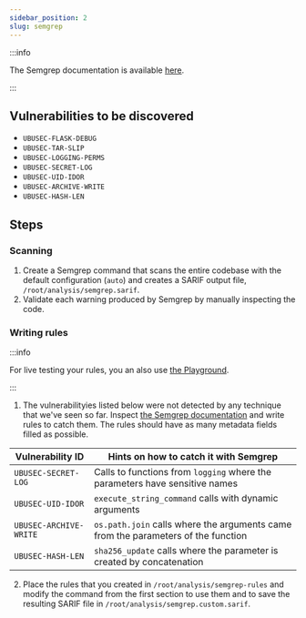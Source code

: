 ```yaml
---
sidebar_position: 2
slug: semgrep
---
```


:::info

The Semgrep documentation is available [here](https://semgrep.dev/docs).

:::

## Vulnerabilities to be discovered

- `UBUSEC-FLASK-DEBUG`
- `UBUSEC-TAR-SLIP`
- `UBUSEC-LOGGING-PERMS`
- `UBUSEC-SECRET-LOG`
- `UBUSEC-UID-IDOR`
- `UBUSEC-ARCHIVE-WRITE`
- `UBUSEC-HASH-LEN`

## Steps

### Scanning

1. Create a Semgrep command that scans the entire codebase with the default configuration (`auto`) and creates a SARIF output file, `/root/analysis/semgrep.sarif`.
2. Validate each warning produced by Semgrep by manually inspecting the code.

### Writing rules

:::info

For live testing your rules, you an also use [the Playground](https://semgrep.dev/playground/new).

:::

1. The vulnerabilityies listed below were not detected by any technique that we've seen so far. Inspect [the Semgrep documentation](/ubuntu-portrait/vulnerabilities) and write rules to catch them. The rules should have as many metadata fields filled as possible.

| Vulnerability ID       | Hints on how to catch it with Semgrep                                             |
| ---------------------- | --------------------------------------------------------------------------------- |
| `UBUSEC-SECRET-LOG`    | Calls to functions from `logging` where the parameters have sensitive names       |
| `UBUSEC-UID-IDOR`      | `execute_string_command` calls with dynamic arguments                             |
| `UBUSEC-ARCHIVE-WRITE` | `os.path.join` calls where the arguments came from the parameters of the function |
| `UBUSEC-HASH-LEN`      | `sha256_update` calls where the parameter is created by concatenation             |

2. Place the rules that you created in `/root/analysis/semgrep-rules` and modify the command from the first section to use them and to save the resulting SARIF file in `/root/analysis/semgrep.custom.sarif`.
